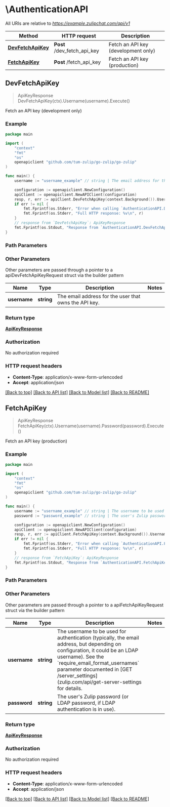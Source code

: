 # \AuthenticationAPI

All URIs are relative to *https://example.zulipchat.com/api/v1*

Method | HTTP request | Description
------------- | ------------- | -------------
[**DevFetchApiKey**](AuthenticationAPI.md#DevFetchApiKey) | **Post** /dev_fetch_api_key | Fetch an API key (development only)
[**FetchApiKey**](AuthenticationAPI.md#FetchApiKey) | **Post** /fetch_api_key | Fetch an API key (production)



## DevFetchApiKey

> ApiKeyResponse DevFetchApiKey(ctx).Username(username).Execute()

Fetch an API key (development only)



### Example

```go
package main

import (
	"context"
	"fmt"
	"os"
	openapiclient "github.com/tum-zulip/go-zulip/go-zulip"
)

func main() {
	username := "username_example" // string | The email address for the user that owns the API key. 

	configuration := openapiclient.NewConfiguration()
	apiClient := openapiclient.NewAPIClient(configuration)
	resp, r, err := apiClient.DevFetchApiKey(context.Background()).Username(username).Execute()
	if err != nil {
		fmt.Fprintf(os.Stderr, "Error when calling `AuthenticationAPI.DevFetchApiKey``: %v\n", err)
		fmt.Fprintf(os.Stderr, "Full HTTP response: %v\n", r)
	}
	// response from `DevFetchApiKey`: ApiKeyResponse
	fmt.Fprintf(os.Stdout, "Response from `AuthenticationAPI.DevFetchApiKey`: %v\n", resp)
}
```

### Path Parameters



### Other Parameters

Other parameters are passed through a pointer to a apiDevFetchApiKeyRequest struct via the builder pattern


Name | Type | Description  | Notes
------------- | ------------- | ------------- | -------------
 **username** | **string** | The email address for the user that owns the API key.  | 

### Return type

[**ApiKeyResponse**](ApiKeyResponse.md)

### Authorization

No authorization required

### HTTP request headers

- **Content-Type**: application/x-www-form-urlencoded
- **Accept**: application/json

[[Back to top]](#) [[Back to API list]](../README.md#documentation-for-api-endpoints)
[[Back to Model list]](../README.md#documentation-for-models)
[[Back to README]](../README.md)


## FetchApiKey

> ApiKeyResponse FetchApiKey(ctx).Username(username).Password(password).Execute()

Fetch an API key (production)



### Example

```go
package main

import (
	"context"
	"fmt"
	"os"
	openapiclient "github.com/tum-zulip/go-zulip/go-zulip"
)

func main() {
	username := "username_example" // string | The username to be used for authentication (typically, the email address, but depending on configuration, it could be an LDAP username).  See the `require_email_format_usernames` parameter documented in [GET /server_settings](zulip.com/api/get-server-settings for details. 
	password := "password_example" // string | The user's Zulip password (or LDAP password, if LDAP authentication is in use). 

	configuration := openapiclient.NewConfiguration()
	apiClient := openapiclient.NewAPIClient(configuration)
	resp, r, err := apiClient.FetchApiKey(context.Background()).Username(username).Password(password).Execute()
	if err != nil {
		fmt.Fprintf(os.Stderr, "Error when calling `AuthenticationAPI.FetchApiKey``: %v\n", err)
		fmt.Fprintf(os.Stderr, "Full HTTP response: %v\n", r)
	}
	// response from `FetchApiKey`: ApiKeyResponse
	fmt.Fprintf(os.Stdout, "Response from `AuthenticationAPI.FetchApiKey`: %v\n", resp)
}
```

### Path Parameters



### Other Parameters

Other parameters are passed through a pointer to a apiFetchApiKeyRequest struct via the builder pattern


Name | Type | Description  | Notes
------------- | ------------- | ------------- | -------------
 **username** | **string** | The username to be used for authentication (typically, the email address, but depending on configuration, it could be an LDAP username).  See the &#x60;require_email_format_usernames&#x60; parameter documented in [GET /server_settings](zulip.com/api/get-server-settings for details.  | 
 **password** | **string** | The user&#39;s Zulip password (or LDAP password, if LDAP authentication is in use).  | 

### Return type

[**ApiKeyResponse**](ApiKeyResponse.md)

### Authorization

No authorization required

### HTTP request headers

- **Content-Type**: application/x-www-form-urlencoded
- **Accept**: application/json

[[Back to top]](#) [[Back to API list]](../README.md#documentation-for-api-endpoints)
[[Back to Model list]](../README.md#documentation-for-models)
[[Back to README]](../README.md)


